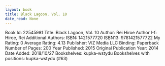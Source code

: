 ```yaml
---
layout: book
title: Black Lagoon, Vol. 10
date_read: None
---
```


Book Id: 22545981
Title: Black Lagoon, Vol. 10
Author: Rei Hiroe
Author l-f: Hiroe, Rei
Additional Authors: 
ISBN: 1421577720
ISBN13: 9781421577722
My Rating: 0
Average Rating: 4.13
Publisher: VIZ Media LLC
Binding: Paperback
Number of Pages: 200
Year Published: 2015
Original Publication Year: 2014
Date Added: 2018/10/27
Bookshelves: kupka-wstydu
Bookshelves with positions: kupka-wstydu (#63)

